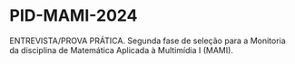 # PID-MAMI-2024
ENTREVISTA/PROVA PRÁTICA. 
Segunda fase de seleção para a Monitoria da disciplina de Matemática Aplicada à Multimídia I (MAMI). 
